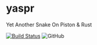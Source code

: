 # yaspr
Yet Another Snake On Piston &amp; Rust

[![Build Status](https://travis-ci.org/matbesancon/yaspr.svg?branch=master)](https://travis-ci.org/matbesancon/yaspr)
![GitHub](https://img.shields.io/github/license/mashape/apistatus.svg)
